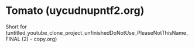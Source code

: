 # Tomato (uycudnupntf2.org)

Short for (untitled_youtube_clone_project_unfinishedDoNotUse_PleaseNotThisName_FINAL (2) - copy.org)
